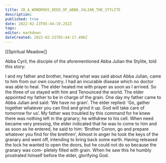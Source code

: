 ```yaml
---
title: 28_A_WONDROUS_DEED_OF_ABBA_JULIAN_THE_STYLITE
description: 
published: true
date: 2022-02-23T05:44:19.252Z
tags: 
editor: markdown
dateCreated: 2022-02-23T05:44:17.496Z
---
```


[[Spiritual Meadow]]
 
Abba Cyril, the disciple of the aforementioned Abba Julian the Stylite, told this story:  
 
I and my father and brother, hearing what was said about Abba Julian, came to him from our own country. I had an incurable disease which no doctor was able to heal. The elder healed me with prayer as soon as I arrived. So the three of us stayed with him and Tenounced the world. The elder appointed my father to be in charge of the grain. One day my father came to Abba Julian and said: ‘We have no grain’. The elder replied: ‘Go, gather together whatever you can find and grind it up. God will take care of tomorrow for us’. My father was troubled by this command for he knew there was nothing left in the granary; he withdrew to his cell. When need became very pressing, the elder indicated that he was to come to him and as soon as he entered, he said to him: ‘Brother Conon, go and prepare whatever you find for the brethren’, Almost in anger he took the keys of the granary and went off, intending to bring back some earth. Having released the lock he wanted to open the doors, but he could not do so because the granary was com- pletely filled with grain. When he saw this he humbly prostrated himself before the elder, glorifying God. 
